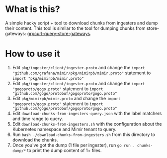 # What is this?

A simple hacky script + tool to download chunks from ingesters and dump their content. This tool is similar to the tool for dumping chunks from store-gateways: [grpcurl-query-store-gateways](../grpcurl-query-store-gateways).

# How to use it

1. Edit `pkg/ingester/client/ingester.proto` and change the `import "github.com/grafana/mimir/pkg/mimirpb/mimir.proto"` statement to `import "pkg/mimirpb/mimir.proto"`
1. Edit `pkg/ingester/client/ingester.proto` and change the `import "gogoproto/gogo.proto"` statement to `import "github.com/gogo/protobuf/gogoproto/gogo.proto"`
1. Edit `pkg/mimirpb/mimir.proto` and change the `import "gogoproto/gogo.proto"` statement to `import "github.com/gogo/protobuf/gogoproto/gogo.proto"`
1. Edit `download-chunks-from-ingesters-query.json` with the label matchers and time range to query.
1. Edit `download-chunks-from-ingesters.sh` with the configuration about the Kubernetes namespace and Mimir tenant to query.
1. Run `bash ./download-chunks-from-ingesters.sh` from this directory to download the chunks.
1. Once you've got the dump (1 file per ingester), run `go run . chunks-dump/*` to print the dump content of 1+ files.
